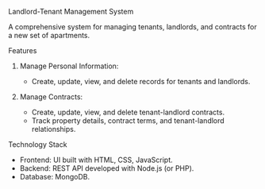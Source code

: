 Landlord-Tenant Management System

A comprehensive system for managing tenants, landlords, and contracts for a new set of apartments.

Features

1. Manage Personal Information:
   - Create, update, view, and delete records for tenants and landlords.

2. Manage Contracts:
   - Create, update, view, and delete tenant-landlord contracts.
   - Track property details, contract terms, and tenant-landlord relationships.

Technology Stack

- Frontend: UI built with HTML, CSS, JavaScript.
- Backend: REST API developed with Node.js (or PHP).
- Database: MongoDB.

